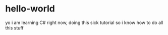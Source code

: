 # hello-world

yo i am learning C# right now, doing this sick tutorial so i know how to do all this stuff
